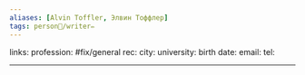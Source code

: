 ```yaml
---
aliases: [Alvin Toffler, Элвин Тоффлер]
tags: person👤/writer✏️
---
```

links:
profession: #fix/general 
rec:
city: 
university: 
birth date:
email:
tel:

---